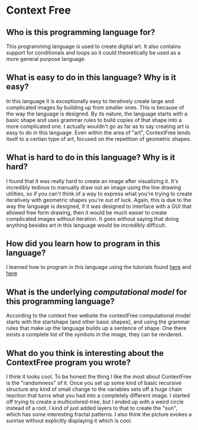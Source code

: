 # Context Free

##  Who is this programming language for?
This programming language is used to create digital art. It also contains
support for conditionals and loops so it could theoretically be used as a
more general purpose language.

## What is easy to do in this language? Why is it easy?
In this language it is exceptionally easy to iteratively create large and
complicated images by building up from smaller ones. This is because of the
way the language is designed. By its nature, the language starts with a
basic shape and uses grammar rules to build copies of that shape into a
more complicated one.
I actually wouldn't go as far as to say creating art is easy to do in this
language. Even within the area of "art", ContextFree lends itself to a certian
type of art, focused on the repetition of geometric shapes.

## What is hard to do in this language? Why is it hard?
I found that it was really hard to create an image after visualizing it. It's
incredibly tedious to manually draw out an image using the line drawing
utilities, so if you can't think of a way to express what you're trying
to create iteratively with geometric shapes you're out of luck. Again, this
is due to the way the language is designed, if it was designed to interface
with a GUI that allowed free form drawing, then it would be much easier to
create complicated images without iteration.
It goes without saying that doing anything besides art in this language
would be incredibly difficult.

## How did you learn how to program in this language?
I learned how to program in this language using the tutorials found
[here](http://contextfreeart.org/mediawiki/index.php/CFDG_HOWTO)
and [here](http://www.magicandlove.com/blog/2010/08/29/context-free-art-tutorial-1/)

## What is the underlying _computational model_ for this programming language?
According to the context free website the contextFree computational model starts
with the startshape (and other basic shapes), and using the grammar rules that
make up the language builds up a sentence of shape. One there exists a complete
list of the symbols in the image, they can be rendered.

## What do you think is interesting about the ContextFree program you wrote?
I think it looks cool. To be honest the thing I like the most about ContextFree
is the "randomness" of it. Once you set up some kind of basic recursive structure
any kind of small change to the variables sets off a huge chain reaction that
turns what you had into a completely different image. I started off trying to
create a multicolored-tree, but I ended up with a weird circle instead of a root.
I kind of just added layers to that to create the "sun", which has some
interesting fractal patterns. I also think the picture evokes a sunrise without
explicitly displaying it which is cool. 
